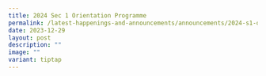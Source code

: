 ```yaml
---
title: 2024 Sec 1 Orientation Programme
permalink: /latest-happenings-and-announcements/announcements/2024-s1-orientation/
date: 2023-12-29
layout: post
description: ""
image: ""
variant: tiptap
---
```

